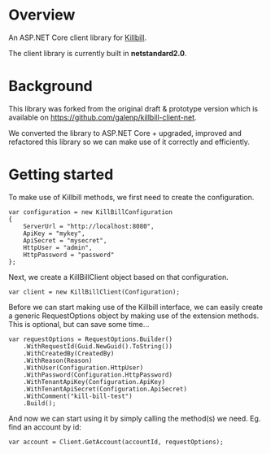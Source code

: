 Overview
===
An ASP.NET Core client library for [Killbill](http://killbill.io).

The client library is currently built in **netstandard2.0**.

Background
===
This library was forked from the original draft & prototype version which is available on https://github.com/galenp/killbill-client-net.

We converted the library to ASP.NET Core + upgraded, improved and refactored this library so we can make use of it correctly and efficiently.

Getting started
===
To make use of Killbill methods, we first need to create the configuration.

    var configuration = new KillBillConfiguration
    {
        ServerUrl = "http://localhost:8080",
        ApiKey = "mykey",
        ApiSecret = "mysecret",
        HttpUser = "admin",
        HttpPassword = "password"
    };

Next, we create a KillBillClient object based on that configuration.

    var client = new KillBillClient(Configuration);

Before we can start making use of the Killbill interface, we can easily create a generic RequestOptions object by making use of the extension methods. This is optional, but can save some time...

    var requestOptions = RequestOptions.Builder()
        .WithRequestId(Guid.NewGuid().ToString())
        .WithCreatedBy(CreatedBy)
        .WithReason(Reason)
        .WithUser(Configuration.HttpUser)
        .WithPassword(Configuration.HttpPassword)
        .WithTenantApiKey(Configuration.ApiKey)
        .WithTenantApiSecret(Configuration.ApiSecret)
        .WithComment("kill-bill-test")
        .Build();

And now we can start using it by simply calling the method(s) we need.
Eg. find an account by id:

    var account = Client.GetAccount(accountId, requestOptions);